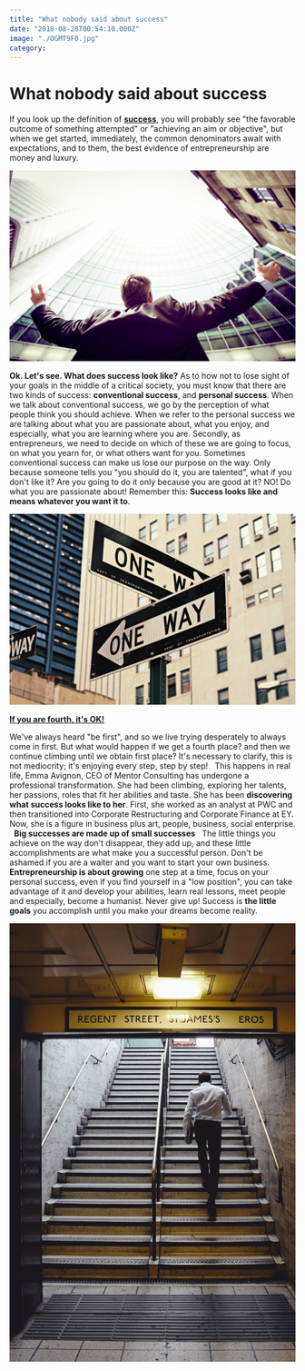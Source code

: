 ```yaml
---
title: "What nobody said about success"
date: "2018-08-28T00:54:10.000Z"
image: "./OGMT9F0.jpg"
category: 
---
```


# What nobody said about success

If you look up the definition of **[success](https://dictionary.cambridge.org/es/diccionario/ingles/success)**, you will probably see "the favorable outcome of something attempted" or "achieving an aim or objective", but when we get started, immediately, the common denominators await with expectations, and to them, the best evidence of entrepreneurship are money and luxury.

![](./a4f4730e-77af-4e92-a615-336050145456.png)

**Ok. Let's see. What does success look like?** As to how not to lose sight of your goals in the middle of a critical society, you must know that there are two kinds of success: **conventional success**, and **personal success**. When we talk about conventional success, we go by the perception of what people think you should achieve. When we refer to the personal success we are talking about what you are passionate about, what you enjoy, and especially, what you are learning where you are. Secondly, as entrepreneurs, we need to decide on which of these we are going to focus, on what you yearn for, or what others want for you. Sometimes conventional success can make us lose our purpose on the way. Only because someone tells you "you should do it, you are talented", what if you don't like it? Are you going to do it only because you are good at it? NO! Do what you are passionate about! Remember this: **Success looks like and means whatever you want it to**.

![](./8d58419f-be97-4db2-9abe-b4f8630e4e5b.jpg)

[**If you are fourth, it's OK!** ](https://www.forbes.com/sites/shavonlindley/2018/08/08/four-questions-to-define-real-success-at-work/#63d20f085ae7)

We've always heard "be first", and so we live trying desperately to always come in first. But what would happen if we get a fourth place? and then we continue climbing until we obtain first place? It's necessary to clarify, this is not mediocrity; it's enjoying every step, step by step!   This happens in real life, Emma Avignon, CEO of Mentor Consulting has undergone a professional transformation. She had been climbing, exploring her talents, her passions, roles that fit her abilities and taste. She has been **discovering what success looks like to her**. First, she worked as an analyst at PWC and then transitioned into Corporate Restructuring and Corporate Finance at EY. Now, she is a figure in business plus art, people, business, social enterprise.   **Big successes are made up of small successes**   The little things you achieve on the way don't disappear, they add up, and these little accomplishments are what make you a successful person. Don't be ashamed if you are a waiter and you want to start your own business.   **Entrepreneurship is about growing** one step at a time, focus on your personal success, even if you find yourself in a "low position", you can take advantage of it and develop your abilities, learn real lessons, meet people and especially, become a humanist. Never give up! Success is **the little goals** you accomplish until you make your dreams become reality.

![](./d042b76f-9d86-46fc-a0dd-5d1d42488b41.jpg)
